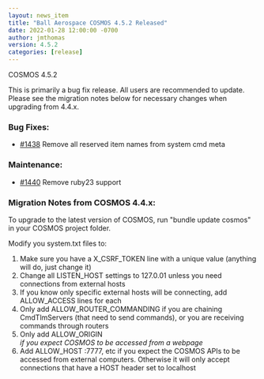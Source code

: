 ```yaml
---
layout: news_item
title: "Ball Aerospace COSMOS 4.5.2 Released"
date: 2022-01-28 12:00:00 -0700
author: jmthomas
version: 4.5.2
categories: [release]
---
```


COSMOS 4.5.2

This is primarily a bug fix release. All users are recommended to update. Please see the migration notes below for necessary changes when upgrading from 4.4.x.

### Bug Fixes:

- [#1438](https://github.com/BallAerospace/COSMOS/issues/1438) Remove all reserved item names from system cmd meta

### Maintenance:

- [#1440](https://github.com/BallAerospace/COSMOS/issues/1440) Remove ruby23 support

### Migration Notes from COSMOS 4.4.x:

To upgrade to the latest version of COSMOS, run "bundle update cosmos" in your COSMOS project folder.

Modify you system.txt files to:

1. Make sure you have a X_CSRF_TOKEN line with a unique value (anything will do, just change it)
2. Change all LISTEN_HOST settings to 127.0.01 unless you need connections from external hosts
3. If you know only specific external hosts will be connecting, add ALLOW_ACCESS lines for each
4. Only add ALLOW_ROUTER_COMMANDING if you are chaining CmdTlmServers (that need to send commands), or you are receiving commands through routers
5. Only add ALLOW_ORIGIN <Address of webpage>if you expect COSMOS to be accessed from a webpage
6. Add ALLOW_HOST <Your COSMOS IP Address>:7777, etc if you expect the COSMOS APIs to be accessed from external computers. Otherwise it will only accept connections that have a HOST header set to localhost
